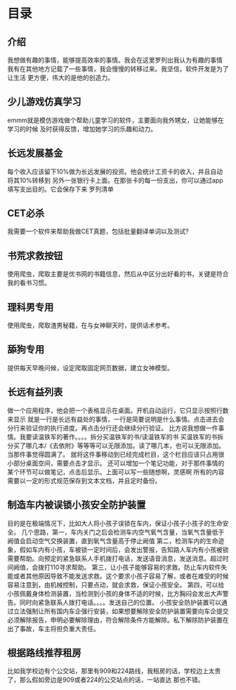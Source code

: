 # 目录
## 介绍
我想做有趣的事情，能够提高效率的事情。我会在这里罗列出我认为有趣的事情
我有在其他地方记载了一些事情，我会慢慢的转移过来。我坚信，软件开发是为了让生活
更方便，伟大的是他的创造力。
## 少儿游戏仿真学习
emmm就是模仿游戏做个帮助儿童学习的软件，主要面向我外甥女，让她能够在学习的时候
及时获得反馈，增加她学习的乐趣和动力。
## 长远发展基金
每个收入应该留下10%做为长远发展的投资。他会统计工资卡的收入，并且自动将其10%转移到
另外一张银行卡上面。在那张卡的每一份支出，你可以通过app填写支出目的。它会保存下来
罗列清单
## CET必杀
我需要一个软件来帮助我做CET真题，包括批量翻译单词以及测试?
## 书荒求救按钮
使用爬虫，爬取主要是优书网的书籍信息，然后从中区分出好看的书，关键是符合我的看书习惯。
## 理科男专用
使用爬虫，爬取渣男秘籍，在与女神聊天时，提供话术参考。
## 舔狗专用
提供每天早晚问候，设定爬取固定网页数据，建立女神模型。
## 长远有益列表
做一个应用程序，他会把一个表格显示在桌面。开机自动运行，它只显示按照行数来显示
就是一行是长远有益处的事情，一行是简要说明是什么事情。点击进去会分行来验证你的执行进度。再点击分行还会继续分行验证。
比方说我想做一件事情。我要读温铁军的著作。。。。拆分买温铁军的书/读温铁军的书
买温铁军的书拆分买了哪几本/《去依附》等等等可以无限添加。读了哪几本，也可以无限添加。当那件事觉得圆满了。
就将这件事移动到已经完成栏目，这个栏目应该只占用很小部分桌面空间，需要点击才显示。
还可以增加一个笔记功能，对于那件事情的某个环节可以做笔记，点击后显示。上面可以写一些随想啊，灵感啊
所有的内容需要以一定的形式规范保存到文本文档，并且定时备份。
## 制造车内被误锁小孩安全防护装置
目的是在极端情况下，比如大人将小孩子误锁在车内，保证小孩子小孩子的生命安全。
几个思路，第一，车内关门之后会检测车内空气氧气含量，当氧气含量低于阙值会启动空气交换装置，直到氧气含量高于停止阙值
第二，检测车内的生命迹象，假如车内有小孩，车被锁一定时间后，会发出警报，告知路人车内有小孩被锁需要帮助。向预定的紧急联系人手机拨打电话，发送语音消息，发送消息。超过时间阙值，会拨打110寻求帮助。
第三，让小孩子能够容易的求救。防止车内软件失能或者其他原因导致不能发送求救。这个要求小孩子容易了解，或者在难受的时候容易注意到，由机械控制，只要点动，就会求救，保证小孩安全。
第四，可以给小孩佩戴身体检测装置，当检测到小孩的身体不适的时候，比方胸闷会发出大声警告。同时向紧急联系人拨打电话。。。。发送自己的位置。
小孩安全防护装置可以通过立法强制让所有国内车企强行安装，如果想要解除安全防护装置需要向车企提交必须解除报告，申明必要解除理由，符合解除条件方能解除。私下解除防护装置在出了事故，车主将担负重大责任。
## 根据路线推荐租房
比如我学校边有个公交站，那里有909和224路线，我租房的话，学校边上太贵了，那么假如旁边是909或者224的公交站点的话，一站直达
那也不错。
